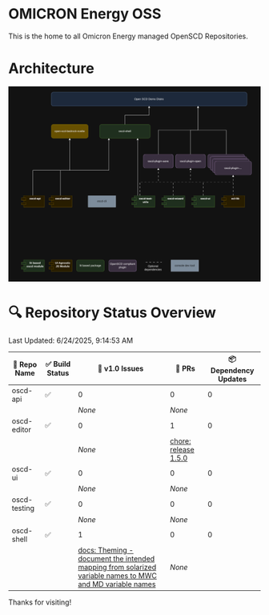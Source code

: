 # OMICRON Energy OSS

This is the home to all Omicron Energy managed OpenSCD Repositories.

# Architecture

![Architecture](/assets/oscd-arch.png)

# 🔍 Repository Status Overview

Last Updated: 6/24/2025, 9:14:53 AM

| 📘 Repo Name | ✅ Build Status | 🐛 v1.0 Issues | 🔁 PRs | 📦 Dependency Updates |
|-------------|----------------|----------------|--------|------------------------|
| oscd-api | ✅ | 0 | 0 | 0 |
| | | _None_ | _None_ | |
| oscd-editor | ✅ | 0 | 1 | 0 |
| | | _None_ | [chore: release 1.5.0](https://github.com/OMICRONEnergyOSS/oscd-editor/pull/8) | |
| oscd-ui | ✅ | 0 | 0 | 0 |
| | | _None_ | _None_ | |
| oscd-testing | ✅ | 0 | 0 | 0 |
| | | _None_ | _None_ | |
| oscd-shell | ✅ | 1 | 0 | 0 |
| | | [docs: Theming - document the intended mapping from solarized variable names to MWC and MD variable names](https://github.com/OMICRONEnergyOSS/oscd-shell/issues/30) | _None_ | |


Thanks for visiting!
